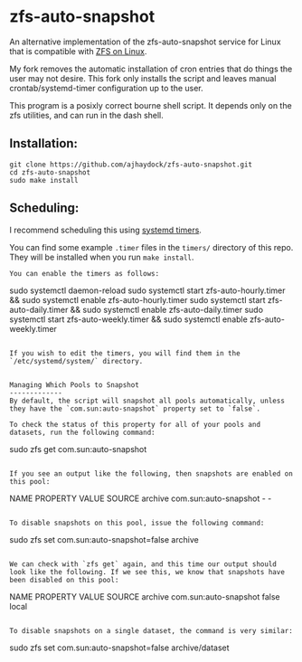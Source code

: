 # zfs-auto-snapshot

An alternative implementation of the zfs-auto-snapshot service for Linux
that is compatible with [ZFS on Linux](http://zfsonlinux.org/).

My fork removes the automatic installation of cron entries that do things
the user may not desire. This fork only installs the script and leaves manual
crontab/systemd-timer configuration up to the user.

This program is a posixly correct bourne shell script.  It depends only on
the zfs utilities, and can run in the dash shell.


Installation:
-------------
```
git clone https://github.com/ajhaydock/zfs-auto-snapshot.git
cd zfs-auto-snapshot
sudo make install
```


Scheduling:
-------------
I recommend scheduling this using [systemd timers](https://wiki.archlinux.org/index.php/Systemd/Timers).

You can find some example `.timer` files in the `timers/` directory of this repo. They will be installed when you run `make install`.

```
You can enable the timers as follows:
```
sudo systemctl daemon-reload
sudo systemctl start zfs-auto-hourly.timer && sudo systemctl enable zfs-auto-hourly.timer
sudo systemctl start zfs-auto-daily.timer && sudo systemctl enable zfs-auto-daily.timer
sudo systemctl start zfs-auto-weekly.timer && sudo systemctl enable zfs-auto-weekly.timer
```

If you wish to edit the timers, you will find them in the `/etc/systemd/system/` directory.


Managing Which Pools to Snapshot
-------------
By default, the script will snapshot all pools automatically, unless they have the `com.sun:auto-snapshot` property set to `false`.

To check the status of this property for all of your pools and datasets, run the following command:
```
sudo zfs get com.sun:auto-snapshot
```

If you see an output like the following, then snapshots are enabled on this pool:
```
NAME     PROPERTY               VALUE                  SOURCE
archive  com.sun:auto-snapshot  -                      -
```

To disable snapshots on this pool, issue the following command:
```
sudo zfs set com.sun:auto-snapshot=false archive
```

We can check with `zfs get` again, and this time our output should look like the following. If we see this, we know that snapshots have been disabled on this pool:
```
NAME     PROPERTY               VALUE                  SOURCE
archive  com.sun:auto-snapshot  false                  local
```

To disable snapshots on a single dataset, the command is very similar:
```
sudo zfs set com.sun:auto-snapshot=false archive/dataset
```

